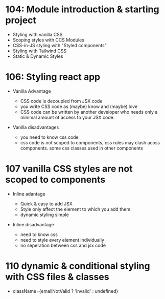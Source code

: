 # 104: Module introduction & starting project

-   Styling with vanilla CSS
-   Scoping styles with CCS Modules
-   CSS-in-JS styling with "Styled components"
-   Styling with Tailwind CSS
-   Static & Dynamic Styles

# 106: Styling react app

-   Vanilla Advantage

    -   CSS code is decoupled from JSX code
    -   you write CSS code as (maybe) know and (maybe) love
    -   CSS code can be written by another developer who
        needs only a minimal amount of access to your JSX
        code.

-   Vanilla disadvantages
    -   you need to know css code
    -   css code is not scoped to components, css
        rules may clash acoss components. some css
        classes used in other components

# 107 vanilla CSS styles are not scoped to components

-   Inline adantage

    -   Quick & easy to add JSX
    -   Style only affect the element to which you add them
    -   dynamic styling simple

-   Inline disadvantage
    -   need to know css
    -   need to style every element individually
    -   no seperation between css and jsx code

# 110 dynamic & conditional styling with CSS files & classes

-   className={emailNotValid ? 'invalid' : undefined}

